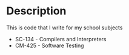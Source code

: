 Description
===========
This is code that I write for my school subjects

* SC-134 - Compilers and Interpreters
* CM-425 - Software Testing